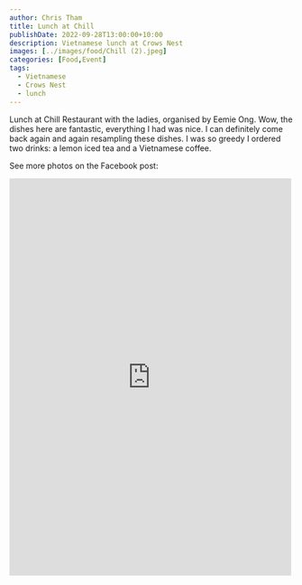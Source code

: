 ```yaml
---
author: Chris Tham
title: Lunch at Chill
publishDate: 2022-09-28T13:00:00+10:00
description: Vietnamese lunch at Crows Nest
images: [../images/food/Chill (2).jpeg]
categories: [Food,Event]
tags:
  - Vietnamese
  - Crows Nest
  - lunch
---
```


Lunch at Chill Restaurant with the ladies, organised by Eemie Ong. Wow, the dishes here are fantastic, everything I had was nice. I can definitely come back again and again resampling these dishes. I was so greedy I ordered two drinks: a lemon iced tea and a Vietnamese coffee.

See more photos on the Facebook post:

<iframe src="https://www.facebook.com/plugins/post.php?href=https%3A%2F%2Fwww.facebook.com%2Fchris1.tham%2Fposts%2Fpfbid02JxF37nHpydekKzG3kiC22oSBSEJARc2P5CEHiRwkAR344FzdumTJvR8SgpT55WWJl&show_text=true&width=500" width="500" height="703" style="border:none;overflow:hidden" scrolling="no" frameborder="0" allowfullscreen="true" allow="autoplay; clipboard-write; encrypted-media; picture-in-picture; web-share"></iframe>
